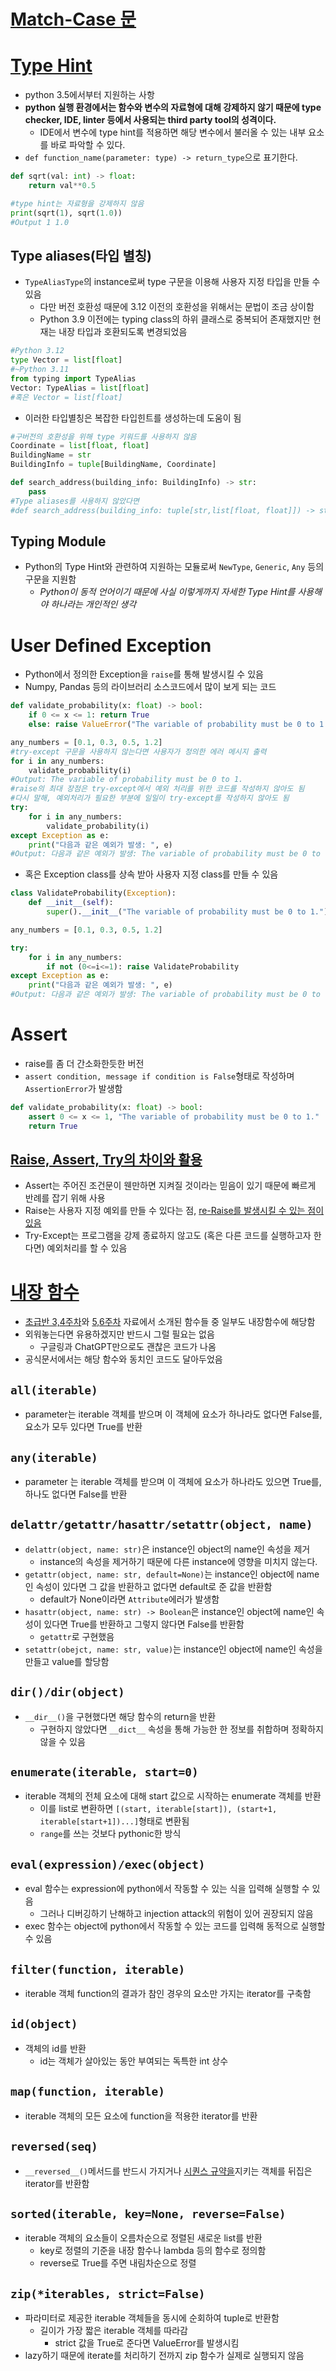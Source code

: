 # [Match-Case 문](https://github.com/Indigo-Coder-github/Python_Lecture/tree/main/초급반%203%2C%204주차#condition-statement조건문)
# [Type Hint](https://docs.python.org/3.12/library/typing.html)
- python 3.5에서부터 지원하는 사항
- **python 실행 환경에서는 함수와 변수의 자료형에 대해 강제하지 않기 때문에 type checker, IDE, linter 등에서 사용되는 third party tool의 성격이다.**
	- IDE에서 변수에 type hint를 적용하면 해당 변수에서 불러올 수 있는 내부 요소를 바로 파악할 수 있다.
- `def function_name(parameter: type) -> return_type`으로 표기한다.
```python
def sqrt(val: int) -> float:
    return val**0.5

#type hint는 자료형을 강제하지 않음
print(sqrt(1), sqrt(1.0))
#Output 1 1.0
```
## Type aliases(타입 별칭)
- `TypeAliasType`의 instance로써 type 구문을 이용해 사용자 지정 타입을 만들 수 있음
	- 다만 버전 호환성 때문에 3.12 이전의 호환성을 위해서는 문법이 조금 상이함
	- Python 3.9 이전에는 typing class의 하위 클래스로 중복되어 존재했지만 현재는 내장 타입과 호환되도록 변경되었음
```python
#Python 3.12
type Vector = list[float]
#~Python 3.11
from typing import TypeAlias
Vector: TypeAlias = list[float]
#혹은 Vector = list[float]
```
- 이러한 타입별칭은 복잡한 타입힌트를 생성하는데 도움이 됨
```python
#구버전의 호환성을 위해 type 키워드를 사용하지 않음
Coordinate = list[float, float]
BuildingName = str
BuildingInfo = tuple[BuildingName, Coordinate]

def search_address(building_info: BuildingInfo) -> str:
	pass
#Type aliases를 사용하지 않았다면
#def search_address(building_info: tuple[str,list[float, float]]) -> str:
```
## Typing Module
- Python의 Type Hint와 관련하여 지원하는 모듈로써 `NewType`, `Generic`, `Any` 등의 구문을 지원함
	- *Python이 동적 언어이기 때문에 사실 이렇게까지 자세한 Type Hint를 사용해야 하나라는 개인적인 생각*
# User Defined Exception
- Python에서 정의한 Exception을 `raise`를 통해 발생시킬 수 있음
- Numpy, Pandas 등의 라이브러리 소스코드에서 많이 보게 되는 코드
```python
def validate_probability(x: float) -> bool:
    if 0 <= x <= 1: return True
    else: raise ValueError("The variable of probability must be 0 to 1.")

any_numbers = [0.1, 0.3, 0.5, 1.2]
#try-except 구문을 사용하지 않는다면 사용자가 정의한 에러 메시지 출력
for i in any_numbers:
    validate_probability(i)
#Output: The variable of probability must be 0 to 1.
#raise의 최대 장점은 try-except에서 예외 처리를 위한 코드를 작성하지 않아도 됨
#다시 말해, 예외처리가 필요한 부분에 일일이 try-except를 작성하지 않아도 됨
try:
    for i in any_numbers:
        validate_probability(i)
except Exception as e:
    print("다음과 같은 예외가 발생: ", e)
#Output: 다음과 같은 예외가 발생: The variable of probability must be 0 to 1.
```
- 혹은 Exception class를 상속 받아 사용자 지정 class를 만들 수 있음
```python
class ValidateProbability(Exception):
    def __init__(self):
        super().__init__("The variable of probability must be 0 to 1.")

any_numbers = [0.1, 0.3, 0.5, 1.2]

try:
    for i in any_numbers:
        if not (0<=i<=1): raise ValidateProbability
except Exception as e:
    print("다음과 같은 예외가 발생: ", e)
#Output: 다음과 같은 예외가 발생: The variable of probability must be 0 to 1.
```
# Assert
- raise를 좀 더 간소화한듯한 버전
- `assert condition, message if condition is False`형태로 작성하며 `AssertionError`가 발생함
```python
def validate_probability(x: float) -> bool:
    assert 0 <= x <= 1, "The variable of probability must be 0 to 1."
    return True
```
## [Raise, Assert, Try의 차이와 활용](https://stackoverflow.com/questions/40182944/whats-the-difference-between-raise-try-and-assert)
- Assert는 주어진 조건문이 웬만하면 지켜질 것이라는 믿음이 있기 때문에 빠르게 반례를 잡기 위해 사용
- Raise는 사용자 지정 예외를 만들 수 있다는 점, [re-Raise를 발생시킬 수 있는 점이 있음](https://dojang.io/mod/page/view.php?id=2400)
- Try-Except는 프로그램을 강제 종료하지 않고도 (혹은 다른 코드를 실행하고자 한다면) 예외처리를 할 수 있음
# [내장 함수](https://docs.python.org/3/library/functions.html)
- [초급반 3,4주차](https://github.com/Indigo-Coder-github/Python_Lecture/tree/main/초급반%203%2C%204주차)와 [5,6주차](https://github.com/Indigo-Coder-github/Python_Lecture/tree/main/초급반%205%2C%206주차) 자료에서 소개된 함수들 중 일부도 내장함수에 해당함
- 외워놓는다면 유용하겠지만 반드시 그럴 필요는 없음
	- 구글링과 ChatGPT만으로도 괜찮은 코드가 나옴
- 공식문서에서는 해당 함수와 동치인 코드도 달아두었음
## `all(iterable)`
- parameter는 iterable 객체를 받으며 이 객체에 요소가 하나라도 없다면 False를, 요소가 모두 있다면 True를 반환
## `any(iterable)`
- parameter 는 iterable 객체를 받으며 이 객체에 요소가 하나라도 있으면 True를, 하나도 없다면 False를 반환
## `delattr/getattr/hasattr/setattr(object, name)`
- `delattr(object, name: str)`은 instance인 object의 name인 속성을 제거
	- instance의 속성을 제거하기 때문에 다른 instance에 영향을 미치지 않는다.
- `getattr(object, name: str, default=None)`는 instance인 object에 name인 속성이 있다면 그 값을 반환하고 없다면 default로 준 값을 반환함
	- default가 None이라면 `Attribute`에러가 발생함
- `hasattr(object, name: str) -> Boolean`은 instance인 object에 name인 속성이 있다면 True를 반환하고 그렇지 않다면 False를 반환함
	- `getattr`로 구현했음
- `setattr(obejct, name: str, value)`는 instance인 object에 name인 속성을 만들고 value를 할당함
## `dir()/dir(object)`
- `__dir__()`을 구현했다면 해당 함수의 return을 반환
	- 구현하지 않았다면 `__dict__` 속성을 통해 가능한 한 정보를 취합하며 정확하지 않을 수 있음
## `enumerate(iterable, start=0)`
- iterable 객체의 전체 요소에 대해 start 값으로 시작하는 enumerate 객체를 반환
	- 이를 list로 변환하면 `[(start, iterable[start]), (start+1, iterable[start+1])...]`형태로 변환됨
	- `range`를 쓰는 것보다 pythonic한 방식
## `eval(expression)/exec(object)`
- eval 함수는 expression에 python에서 작동할 수 있는 식을 입력해 실행할 수 있음
	- 그러나 디버깅하기 난해하고 injection attack의 위험이 있어 권장되지 않음
- exec 함수는 object에 python에서 작동할 수 있는 코드를 입력해 동적으로 실행할 수 있음
## `filter(function, iterable)`
- iterable 객체 function의 결과가 참인 경우의 요소만 가지는 iterator를 구축함
## `id(object)`
- 객체의 id를 반환
	- id는 객체가 살아있는 동안 부여되는 독특한 int 상수
## `map(function, iterable)`
- iterable 객체의 모든 요소에 function을 적용한 iterator를 반환
## `reversed(seq)`
- `__reversed__()`메서드를 반드시 가지거나 [시퀀스 규약을](https://docs.python.org/3/library/functions.html#reversed)지키는 객체를 뒤집은 iterator를 반환함
## `sorted(iterable, key=None, reverse=False)`
- iterable 객체의 요소들이 오름차순으로 정렬된 새로운 list를 반환
	- key로 정렬의 기준을 내장 함수나 lambda 등의 함수로 정의함
	- reverse로 True를 주면 내림차순으로 정렬
## `zip(*iterables, strict=False)`
- 파라미터로 제공한 iterable 객체들을 동시에 순회하여 tuple로 반환함
	- 길이가 가장 짧은 iterable 객체를 따라감
		- strict 값을 True로 준다면 ValueError를 발생시킴
- lazy하기 때문에 iterate를 처리하기 전까지 zip 함수가 실제로 실행되지 않음